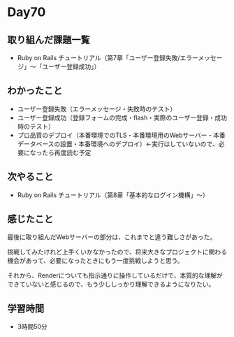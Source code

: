 # Day70
## 取り組んだ課題一覧
- Ruby on Rails チュートリアル（第7章「ユーザー登録失敗/エラーメッセージ」〜「ユーザー登録成功」）
## わかったこと
- ユーザー登録失敗（エラーメッセージ・失敗時のテスト）
- ユーザー登録成功（登録フォームの完成・flash・実際のユーザー登録・成功時のテスト）
- プロ品質のデプロイ（本番環境でのTLS・本番環境用のWebサーバー・本番データベースの設置・本番環境へのデプロイ）←実行はしていないので、必要になったら再度読む予定
## 次やること
- Ruby on Rails チュートリアル（第8章「基本的なログイン機構」〜）
## 感じたこと
最後に取り組んだWebサーバーの部分は、これまでと違う難しさがあった。
 
挑戦してみたけれど上手くいかなかったので、将来大きなプロジェクトに関わる機会があって、必要になったときにもう一度挑戦しようと思う。
 
それから、Renderについても指示通りに操作しているだけで、本質的な理解ができていないと感じるので、もう少ししっかり理解できるようになりたい。
## 学習時間
- 3時間50分

